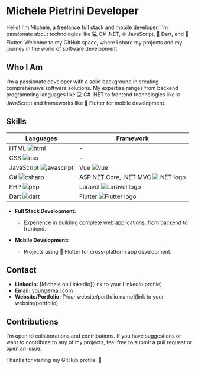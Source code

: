 # Michele Pietrini Developer

Hello! I'm Michele, a freelance full stack and mobile developer. I'm passionate about technologies like 💻 C# .NET, 🌐 JavaScript, 🎯 Dart, and 📱 Flutter. Welcome to my GitHub space, where I share my projects and my journey in the world of software development.

## Who I Am

I'm a passionate developer with a solid background in creating comprehensive software solutions. My expertise ranges from backend programming languages like 💻 C# .NET to frontend technologies like 🌐 JavaScript and frameworks like 📱 Flutter for mobile development.

## Skills

| Languages | Framework |  
|---|---|
| HTML ![html](https://upload.wikimedia.org/wikipedia/commons/thumb/3/3a/HTML5_logo.svg/1200px-HTML5_logo.svg.png) | - | 
| CSS  ![css](https://upload.wikimedia.org/wikipedia/commons/thumb/9/9a/CSS3_logo.svg/1200px-CSS3_logo.svg.png) | - |
| JavaScript ![javascript](https://upload.wikimedia.org/wikipedia/commons/thumb/5/53/JavaScript_logo.svg/1200px-JavaScript_logo.svg.png) | Vue ![vue](https://upload.wikimedia.org/wikipedia/commons/thumb/c/c3/Vue.js_logo.svg/1200px-Vue.js_logo.svg.png) |
| C#  ![csharp](https://upload.wikimedia.org/wikipedia/commons/thumb/b/b3/C_Sharp_logo.svg/1200px-C_Sharp_logo.svg.png) | ASP.NET Core, .NET MVC ![.NET logo](https://upload.wikimedia.org/wikipedia/commons/thumb/9/9e/.NET_logo.svg/1200px-.NET_logo.svg.png)|
| PHP ![php](https://upload.wikimedia.org/wikipedia/commons/thumb/9/96/PHP_logo.svg/1200px-PHP_logo.svg.png)| Laravel ![Laravel logo](https://upload.wikimedia.org/wikipedia/commons/thumb/9/9a/Laravel_logo.svg/1200px-Laravel_logo.svg.png) |  
| Dart ![dart](https://upload.wikimedia.org/wikipedia/commons/thumb/2/25/Dart_logo.svg/1200px-Dart_logo.svg.png) | Flutter ![Flutter logo](https://upload.wikimedia.org/wikipedia/commons/thumb/2/25/Flutter_logo.svg/1200px-Flutter_logo.svg.png) |

- **Full Stack Development:**
  - Experience in building complete web applications, from backend to frontend.

- **Mobile Development:**
  - Projects using 📱 Flutter for cross-platform app development.


## Contact

- **LinkedIn:** [Michele on LinkedIn](link to your LinkedIn profile)
- **Email:** your@email.com
- **Website/Portfolio:** [Your website/portfolio name](link to your website/portfolio)

## Contributions

I'm open to collaborations and contributions. If you have suggestions or want to contribute to any of my projects, feel free to submit a pull request or open an issue.

Thanks for visiting my GitHub profile! 🚀
